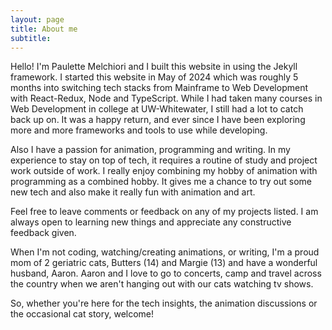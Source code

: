 ```yaml
---
layout: page
title: About me
subtitle: 
---
```


Hello! I'm Paulette Melchiori and I built this website in using the Jekyll framework. I started this website in May of 2024 which was roughly 5 months into switching tech stacks from Mainframe to Web Development with React-Redux, Node and TypeScript. While I had taken many courses in Web Development in college at UW-Whitewater, I still had a lot to catch back up on. It was a happy return, and ever since I have been exploring more and more frameworks and tools to use while developing. 

Also I have a passion for animation, programming and writing. In my experience to stay on top of tech, it requires a routine of study and project work outside of work. I really enjoy combining my hobby of animation with programming as a combined hobby. It gives me a chance to try out some new tech and also make it really fun with animation and art. 

Feel free to leave comments or feedback on any of my projects listed. I am always open to learning new things and appreciate any constructive feedback given.

When I'm not coding, watching/creating animations, or writing, I'm a proud mom of 2 geriatric cats, Butters (14) and Margie (13) and have a wonderful husband, Aaron. Aaron and I love to go to concerts, camp and travel across the country when we aren't hanging out with our cats watching tv shows.

So, whether you're here for the tech insights, the animation discussions or the occasional cat story, welcome!